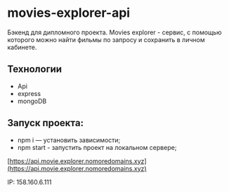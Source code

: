 # movies-explorer-api
Бэкенд для дипломного проекта. Movies explorer - сервис, с помощью которого можно найти фильмы по запросу и сохранить в личном кабинете.

## Технологии
* Api
* express
* mongoDB

## Запуск проекта:
* npm i — установить зависимости;
* npm start - запустить проект на локальном сервере;

[https://api.movie.explorer.nomoredomains.xyz](https://api.movie.explorer.nomoredomains.xyz)

IP: 158.160.6.111

